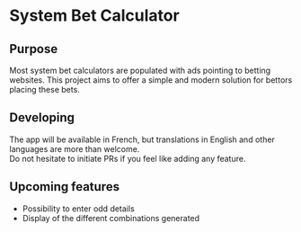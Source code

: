 # System Bet Calculator 

## Purpose 

Most system bet calculators are populated with ads pointing to betting websites.
This project aims to offer a simple and modern solution for bettors placing these bets. 

## Developing

The app will be available in French, but translations in English and other languages are more than welcome.  
Do not hesitate to initiate PRs if you feel like adding any feature.

## Upcoming features

- Possibility to enter odd details
- Display of the different combinations generated
